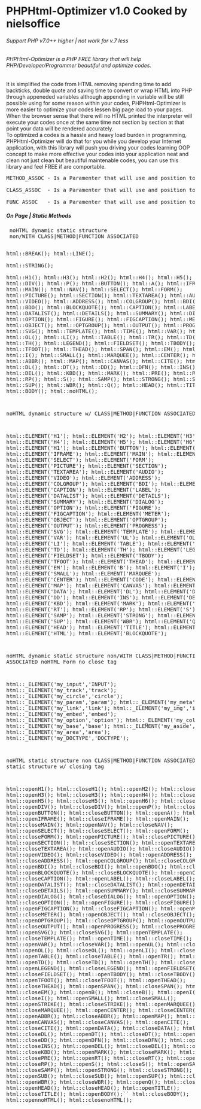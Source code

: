 # PHPHtml-Optimizer v1.0 Cooked by nielsoffice 
<h6>Support PHP v7.0++ higher | not work for v.7 less</h6>
<h6>PHPHtml-Optimizer is a PHP FREE library that will help PHP/Developer/Programmer beautiful and optimize codes. </h6>
<p>It is simplified the code from HTML removing spending time to add backticks, double quote and saving time to convert or wrap HTML into PHP through appeneded variables although appending in variable will be still possible using for some reason within your codes, PHPHtml-Optimizer is more easier to optimize your codes lessen big page load to your pages.<br />
When the browser sense that there will no HTML printed the interpreter will execute your codes once at the same time not section by section at that point your data will be rendered accurately.<br />
To optimized a codes is a hassle and heavy load burden in programming, PHPHtml-Optimizer will do that for you while you develop your Internet application, with this library will push you driving your codes learning OOP concept to make more effective your codes into your application neat and clean not just clean but beautiful maintenable codes, you can use this library and feel FREE if are comportable.    
</p>

<pre>
METHOD_ASSOC - Is a Paramenter that will use and position to the very end of function or methods to work for your Methods. <br />
CLASS_ASSOC  - Is a Paramenter that will use and position to the very end of function or methods to work for your Class. <br />  
FUNC_ASSOC   - Is a Paramenter that will use and position to the very end of function or methods to work for your functions.  
</pre>

<h5>On Page | Static Methods</h5>
<pre>
 noHTML dynamic static structure 
 non/WITH CLASS|METHOD|FUNCTION ASSOCIATED  
 
 html::BREAK(); 
 html::LINE();   
 html::STRING();     
 html::H1();
 html::H3();
 html::H2();
 html::H4();
 html::H5();
 html::H6();
 html::DIV();
 html::P();
 html::BUTTON();
 html::A();
 html::IFRAME();
 html::MAIN();
 html::NAV();
 html::SELECT();
 html::FORM();
 html::PICTURE();
 html::SECTION();
 html::TEXTAREA();
 html::AUDIO();
 html::VIDEO();
 html::ADDRESS();
 html::COLGROUP();
 html::BDI();
 html::BDO();
 html::BLOCKQUOTE();
 html::CAPTION();
 html::LABEL();
 html::DATALIST();
 html::DETAILS();
 html::SUMMARY();
 html::DIALOG();
 html::OPTION();
 html::FIGURE();
 html::FIGCAPTION();
 html::METER();
 html::OBJECT();
 html::OPTGROUP();
 html::OUTPUT();
 html::PROGRESS();
 html::SVG();
 html::TEMPLATE();
 html::TIME();
 html::VAR();
 html::UL();
 html::OL();
 html::LI();
 html::TABLE();
 html::TR();
 html::TD();
 html::TH();
 html::LEGEND();
 html::FIELDSET();
 html::TBODY();
 html::TFOOT();
 html::THEAD();
 html::SPAN();
 html::EM();
 html::B();
 html::I();
 html::SMALL();
 html::MARQUEE();
 html::CENTER();
 html::CODE();
 html::ABBR();
 html::MAP();
 html::CANVAS();
 html::CITE();
 html::DATA();
 html::DL();
 html::DT();
 html::DD();
 html::DFN();
 html::INS();
 html::DEL();
 html::KBD();
 html::MARK();
 html::PRE();
 html::RT();
 html::RP();
 html::S();
 html::SAMP();
 html::STRONG();
 html::SUB();
 html::SUP();
 html::WBR();
 html::Q();
 html::HEAD();
 html::TITLE();
 html::BODY();
 html::noHTML();
 
 noHTML dynamic structure 
 w/ CLASS|METHOD|FUNCTION ASSOCIATED
 
 html::ELEMENT('H1');
 html::ELEMENT('H2');
 html::ELEMENT('H3');
 html::ELEMENT('H4');
 html::ELEMENT('H5');
 html::ELEMENT('H6');
 html::ELEMENT('H1');
 html::ELEMENT('BUTTON');
 html::ELEMENT('A');
 html::ELEMENT('IFRAME');
 html::ELEMENT('MAIN');
 html::ELEMENT('NAV');
 html::ELEMENT('SELECT');
 html::ELEMENT('FORM');
 html::ELEMENT('PICTURE');
 html::ELEMENT('SECTION');
 html::ELEMENT('TEXTAREA');
 html::ELEMENT('AUDIO');
 html::ELEMENT('VIDEO');
 html::ELEMENT('ADDRESS');
 html::ELEMENT('COLGROUP');
 html::ELEMENT('BDI');
 html::ELEMENT('BDO');
 html::ELEMENT('CAPTION');
 html::ELEMENT('LABEL');
 html::ELEMENT('DATALIST');
 html::ELEMENT('DETAILS');
 html::ELEMENT('SUMMARY');
 html::ELEMENT('DIALOG');
 html::ELEMENT('OPTION');
 html::ELEMENT('FIGURE');
 html::ELEMENT('FIGCAPTION');
 html::ELEMENT('METER');
 html::ELEMENT('OBJECT');
 html::ELEMENT('OPTGROUP');
 html::ELEMENT('OUTPUT');
 html::ELEMENT('PROGRESS');
 html::ELEMENT('SVG');
 html::ELEMENT('TEMPLATE');
 html::ELEMENT('TIME');
 html::ELEMENT('VAR');
 html::ELEMENT('UL');
 html::ELEMENT('OL');
 html::ELEMENT('LI');
 html::ELEMENT('TABLE');
 html::ELEMENT('TR');
 html::ELEMENT('TD');
 html::ELEMENT('TH');
 html::ELEMENT('LEGEND');
 html::ELEMENT('FIELDSET');
 html::ELEMENT('TBODY');
 html::ELEMENT('TFOOT');
 html::ELEMENT('THEAD');
 html::ELEMENT('SPAN');
 html::ELEMENT('EM');
 html::ELEMENT('B');
 html::ELEMENT('I');
 html::ELEMENT('SMALL');
 html::ELEMENT('MARQUEE');
 html::ELEMENT('CENTER');
 html::ELEMENT('CODE');
 html::ELEMENT('ABBR');
 html::ELEMENT('MAP');
 html::ELEMENT('CANVAS');
 html::ELEMENT('CITE');
 html::ELEMENT('DATA');
 html::ELEMENT('DL');
 html::ELEMENT('DT');
 html::ELEMENT('DD');
 html::ELEMENT('INS');
 html::ELEMENT('DEL');
 html::ELEMENT('KBD');
 html::ELEMENT('MARK');
 html::ELEMENT('PRE');
 html::ELEMENT('RT');
 html::ELEMENT('RP');
 html::ELEMENT('S');
 html::ELEMENT('SAMP');
 html::ELEMENT('STRONG');
 html::ELEMENT('SUB');
 html::ELEMENT('SUP');
 html::ELEMENT('WBR');
 html::ELEMENT('Q');
 html::ELEMENT('HEAD');
 html::ELEMENT('TITLE');
 html::ELEMENT('BODY');
 html::ELEMENT('HTML');
 html::ELEMENT('BLOCKQUOTE');
 
 noHTML dynamic static structure 
 non/WITH CLASS|METHOD|FUNCTION ASSOCIATED noHTML Form no close tag
  
 html::_ELEMENT('my_input','INPUT');
 html::_ELEMENT('my_track','track');
 html::_ELEMENT('my_circle','circle');
 html::_ELEMENT('my_param','param');
 html::_ELEMENT('my_meta','meta');
 html::_ELEMENT('my_link','link');
 html::_ELEMENT('my_img','img');
 html::_ELEMENT('my_embed','embed');
 html::_ELEMENT('my_option','option');
 html::_ELEMENT('my_col','col');
 html::_ELEMENT('my_base','base');
 html::_ELEMENT('my_aside','aside');
 html::_ELEMENT('my_area','area');
 html::_ELEMENT('my_DOCTYPE','DOCTYPE');
   
 noHTML static structure non CLASS|METHOD|FUNCTION ASSOCIATED
 noHTML static structure w/ closing tag
 
 html::openH1();
 html::closeH1();
 html::openH2();
 html::closeH2();
 html::openH3();
 html::closeH3();
 html::openH4();
 html::closeH4();
 html::openH5();
 html::closeH5();
 html::openH6();
 html::closeH6();
 html::openDIV();
 html::closeDIV();
 html::openP();
 html::closeP();
 html::openBUTTON();
 html::closeBUTTON();
 html::openA();
 html::closeA();
 html::openIFRAME();
 html::closeIFRAME();
 html::openMAIN();
 html::closeMAIN();
 html::openNAV();
 html::closeNAV();
 html::openSELECT();
 html::closeSELECT();
 html::openFORM();
 html::closeFORM();
 html::openPICTURE();
 html::closePICTURE();
 html::openSECTION();
 html::closeSECTION();
 html::openTEXTAREA();
 html::closeTEXTAREA();
 html::openAUDIO();
 html::closeAUDIO();
 html::openVIDEO();
 html::closeVIDEO();
 html::openADDRESS();
 html::closeADDRESS();
 html::openCOLGROUP();
 html::closeCOLGROUP();
 html::openBDI();
 html::closeBDI();
 html::openBDO();
 html::closeBDO();
 html::openBLOCKQUOTE();
 html::closeBLOCKQUOTE();
 html::openCAPTION();
 html::closeCAPTION();
 html::openLABEL();
 html::closeLABEL();
 html::openDATALIST();
 html::closeDATALIST();
 html::openDETAILS();
 html::closeDETAILS();
 html::openSUMMARY();
 html::closeSUMMARY();
 html::openDIALOG();
 html::closeDIALOG();
 html::openOPTION();
 html::closeOPTION();
 html::openFIGURE();
 html::closeFIGURE();
 html::openFIGCAPTION();
 html::closeFIGCAPTION();
 html::openMETER();
 html::closeMETER();
 html::openOBJECT();
 html::closeOBJECT();
 html::openOPTGROUP();
 html::closeOPTGROUP();
 html::openOUTPUT();
 html::closeOUTPUT();
 html::openPROGRESS();
 html::closePROGRESS();
 html::openSVG();
 html::closeSVG();
 html::openTEMPLATE();
 html::closeTEMPLATE();
 html::openTIME();
 html::closeTIME();
 html::openVAR();
 html::closeVAR();
 html::openUL();
 html::closeUL();
 html::openOL();
 html::closeOL();
 html::openLI();
 html::closeLI();
 html::openTABLE();
 html::closeTABLE();
 html::openTR();
 html::closeTR();
 html::openTD();
 html::closeTD();
 html::openTH();
 html::closeTH();
 html::openLEGEND();
 html::closeLEGEND();
 html::openFIELDSET();
 html::closeFIELDSET();
 html::openTBODY();
 html::closeTBODY();
 html::openTFOOT();
 html::closeTFOOT();
 html::openTHEAD();
 html::closeTHEAD();
 html::openSPAN();
 html::closeSPAN();
 html::openEM();
 html::closeEM();
 html::openB();
 html::closeB();
 html::openI();
 html::closeI();
 html::openSMALL();
 html::closeSMALL();
 html::openSTRIKE();
 html::closeSTRIKE();
 html::openMARQUEE();
 html::closeMARQUEE();
 html::openCENTER();
 html::closeCENTER();
 html::openABBR();
 html::closeABBR();
 html::openMAP();
 html::closeMAP();
 html::openCANVAS();
 html::closeCANVAS();
 html::openCITE();
 html::closeCITE();
 html::openDATA();
 html::closeDATA();
 html::openDL();
 html::closeDL();
 html::openDT();
 html::closeDT();
 html::openDD();
 html::closeDD();
 html::openDFN();
 html::closeDFN();
 html::openINS();
 html::closeINS();
 html::openDEL();
 html::closeDEL();
 html::openKBD();
 html::closeKBD();
 html::openMARK();
 html::closeMARK();
 html::openPRE();
 html::closePRE();
 html::openRT();
 html::closeRT();
 html::openRP();
 html::closeRP();
 html::openS();
 html::closeS();
 html::openSAMP();
 html::closeSAMP();
 html::openSTRONG();
 html::closeSTRONG();
 html::openSUB();
 html::closeSUB();
 html::openSUP();
 html::closeSUP();
 html::openWBR();
 html::closeWBR();
 html::openQ();
 html::closeQ();
 html::openHEAD();
 html::closeHEAD();
 html::openTITLE();
 html::closeTITLE();
 html::openBODY();``
 html::closeBODY();
 html::opennoHTML();
 html::closenoHTML();
</pre>
